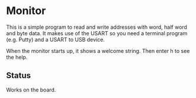 # Monitor

This is a simple program to read and write addresses
with word, half word and byte data. It makes use of
the USART so you need a terminal program (e.g. Putty)
and a USART to USB device.

When the monitor starts up, it shows a welcome string.
Then enter h to see the help.

## Status

Works on the board.
